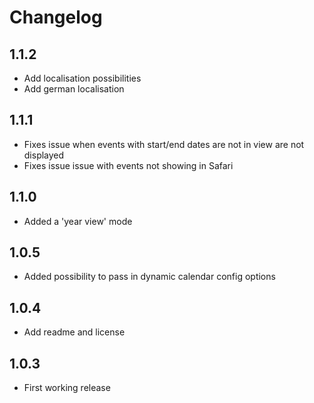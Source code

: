 # Changelog

## 1.1.2

* Add localisation possibilities
* Add german localisation

## 1.1.1

* Fixes issue when events with start/end dates are not in view are not displayed 
* Fixes issue issue with events not showing in Safari

## 1.1.0

* Added a 'year view' mode

## 1.0.5

* Added possibility to pass in dynamic calendar config options

## 1.0.4

* Add readme and license

## 1.0.3

* First working release
